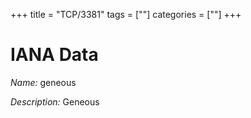 +++
title = "TCP/3381"
tags = [""]
categories = [""]
+++

# IANA Data

_Name:_ geneous

_Description:_ Geneous

